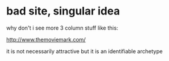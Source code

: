 # bad site, singular idea

why don't i see more 3 column stuff like this:

http://www.themoviemark.com/

it is not necessarily attractive but it is an identifiable archetype
